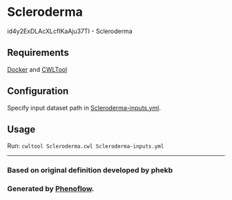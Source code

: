 # Scleroderma

id4y2ExDLAcXLcfIKaAju37TI - Scleroderma

## Requirements

[Docker](https://docs.docker.com/install/) and [CWLTool](https://github.com/common-workflow-language/cwltool#install)

## Configuration

Specify input dataset path in [Scleroderma-inputs.yml](Scleroderma-inputs.yml).

## Usage

Run: `cwltool Scleroderma.cwl Scleroderma-inputs.yml`

***

### Based on original definition developed by phekb
### Generated by [Phenoflow](https://kclhi.org/phenoflow).
